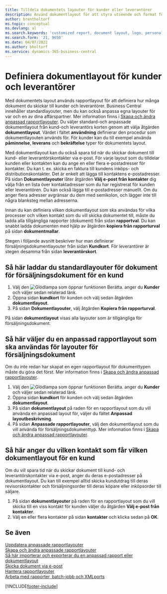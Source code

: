 ```yaml
---
title: Tilldela dokumentets layouter för kunder eller leverantörer
description: Använd dokumentlayout för att styra utseende och format för dokument som fakturor och order som du skickar till kunder och leverantörer.
author: brentholtorf
ms.topic: conceptual
ms.devlang: al
ms.search.keywords: 'customized report, document layout, logo, personalize'
ms.search.form: '21, 9650'
ms.date: 04/07/2022
ms.author: bholtorf
ms.service: dynamics-365-business-central
---
```

# Definiera dokumentlayout för kunder och leverantörer

Med dokumentets layout används rapportlayout för att definiera hur många dokument du skickar till kunder och leverantörer. Business Central innehåller standardlayouter, men du kan också anpassa egna layouter för var och en av dina affärspartner. Mer information finns i [Skapa och ändra anpassad rapportlayouter](ui-how-create-custom-report-layout.md). Du väljer standard-och anpassade dokumentlayout från kund-och leverantörs korten genom att välja åtgärden **dokumentlayout**. Värdet i fältet **användning** definierar den procedur som dokumentlayouten används för. För kunder kan du till exempel använda **påminnelse**, **leverans** och **bekräftelse** typer för dokumentets layout.

Med dokumentlayout kan du också spara tid när du skickar dokument till kund- eller leverantörskontakter via e-post. För varje layout som du tilldelar kunden eller kontakten kan du ange en eller flera e-postadresser för kontakter. Du kan t. ex. skicka en faktura till kundens inköps- och distributionskontakter. Det är enkelt att lägga till kontaktens e-postadresser. På sidan **Dokumentlayouter** låter åtgärden **Välj e-post från kontakter** dig välja från en lista över kontaktadresser som du har registrerat för kunden eller leverantören. Du kan också lägga till e-postadresser manuellt. Om du anger flera adresser avgränsar du dem med semikolon, och lägger inte till några blanksteg mellan adresserna.

Innan du kan definiera vilken dokumentlayout som ska användas för vilka processer och vilken kontakt som du vill skicka dokumentet till, måste du ladda alla tillgängliga rapporter (dokument) från sidan **rapportval**. Du kan snabbt ladda dokumenten med hjälp av åtgärden **kopiera från rapporturval** på sidan **dokumentmallar**.

Stegen i följande avsnitt beskriver hur man definierar försäljningsdokumentlayouter från sidan **Kundkort**. För leverantörer är stegen desamma från sidan **leverantörskort**.

## Så här laddar du standardlayouter för dokument för försäljningsdokument för en kund

1. Välj den ![Glödlampa som öppnar funktionen Berätta.](media/ui-search/search_small.png "Berätta för mig vad du vill göra") anger du **Kunder** och väljer sedan relaterad länk.
2. Öppna sidan **kundkort** för kunden och välj sedan åtgärden **dokumentlayout**.
3. På sidan **Dokumentlayouter**, välj åtgärden **Kopiera från rapporturval**.

På sidan **dokumentlayout** visas alla layouter som är tillgängliga för försäljningsdokument. 

## Så här väljer du en anpassad rapportlayout som ska användas för layouter för försäljningsdokument

Om du inte redan har skapat en egen rapportlayout för dokumenttypen måste du göra det först. Mer information finns i [Skapa och ändra anpassad rapportlayouter](ui-how-create-custom-report-layout.md).

1. Välj den ![Glödlampa som öppnar funktionen Berätta.](media/ui-search/search_small.png "Berätta vad du vill göra") anger du **Kunder** och väljer sedan relaterad länk.
2. Öppna sidan **kundkort** för kunden och välj sedan åtgärden **dokumentlayout**.
3. På sidan **dokumentlayout** på raden för en rapportlayout som du vill använda en anpassad layout för, väljer du fältet **Anpassad layoutbeskrivning**.
4. På sidan **Anpassade rapportlayouter**, välj den dokumentlayout som du vill använda för försäljningsdokumenttyp. Mer information finns i [Skapa och ändra anpassad rapportlayouter](ui-how-create-custom-report-layout.md).

## Så här anger du vilken kontakt som får vilken dokumentlayout för en kund

Om du vill spara tid när du skickar dokument till kund- och leverantörskontakter via e-post, anger du deras e-postadresser på dokumentlayout. Du kan till exempel alltid skicka kundutdrag till deras revisorskontakter och försäljningsorder till deras köpare eller inköpsorder till säljare.

1. På sidan **dokumentlayouter** på raden för en rapportlayout som du vill skicka till en viss kontakt för kunden väljer du åtgärden **Välj e-post från kontakter**.
2. Välj en eller flera kontakter på sidan **kontakter** och klicka sedan på **OK**.

## Se även

[Uppdatera anpassade rapportlayouter](ui-update-report-layouts.md)  
[Skapa och ändra anpassade rapportlayouter](ui-how-create-custom-report-layout.md)  
[Så här importerar och exporterar du en anpassad rapport eller dokumentlayout](ui-how-import-and-export-report-layout.md)  
[Skicka dokument via e-post](ui-how-send-documents-email.md)  
[Hantera rapportlayouter](ui-manage-report-layouts.md)  
[Arbeta med rapporter, batch-jobb och XMLports](ui-work-report.md)  


[!INCLUDE[footer-include](includes/footer-banner.md)]
